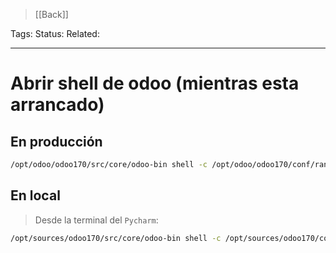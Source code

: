 > [[Back]]

Tags: 
Status: 
Related: 

___

# Abrir shell de odoo (mientras esta arrancado)

## En producción
```bash
/opt/odoo/odoo170/src/core/odoo-bin shell -c /opt/odoo/odoo170/conf/rankia.conf -d PRO --xmlrpc-port 9090
```

## En local

> Desde la terminal del `Pycharm`:

```sh
/opt/sources/odoo170/src/core/odoo-bin shell -c /opt/sources/odoo170/conf/aidimme.conf -d aidimme_221 --xmlrpc-port 9090
```